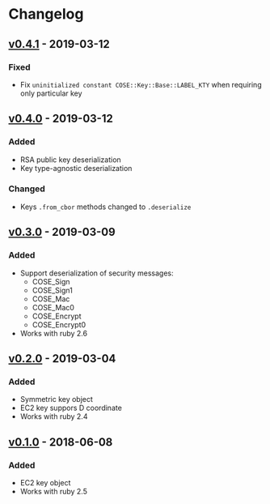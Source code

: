 # Changelog

## [v0.4.1] - 2019-03-12

### Fixed

- Fix `uninitialized constant COSE::Key::Base::LABEL_KTY` when requiring only particular key

## [v0.4.0] - 2019-03-12

### Added

- RSA public key deserialization
- Key type-agnostic deserialization

### Changed

- Keys `.from_cbor` methods changed to `.deserialize`

## [v0.3.0] - 2019-03-09

### Added

- Support deserialization of security messages:
  - COSE_Sign
  - COSE_Sign1
  - COSE_Mac
  - COSE_Mac0
  - COSE_Encrypt
  - COSE_Encrypt0
- Works with ruby 2.6

## [v0.2.0] - 2019-03-04

### Added

- Symmetric key object
- EC2 key suppors D coordinate
- Works with ruby 2.4

## [v0.1.0] - 2018-06-08

### Added

- EC2 key object
- Works with ruby 2.5

[v0.4.1]: https://github.com/cedarcode/cose-ruby/compare/v0.4.0...v0.4.1/
[v0.4.0]: https://github.com/cedarcode/cose-ruby/compare/v0.3.0...v0.4.0/
[v0.3.0]: https://github.com/cedarcode/cose-ruby/compare/v0.2.0...v0.3.0/
[v0.2.0]: https://github.com/cedarcode/cose-ruby/compare/v0.1.0...v0.2.0/
[v0.1.0]: https://github.com/cedarcode/cose-ruby/compare/5725d9b5db978f19a21bd59182f092d31a118eff...v0.1.0/
